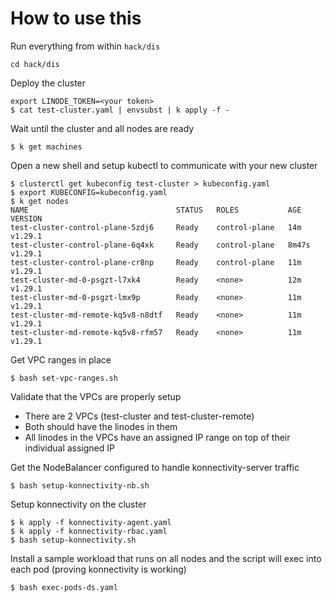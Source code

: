 
# How to use this

Run everything from within `hack/dis`
```
cd hack/dis
```

Deploy the cluster
```
export LINODE_TOKEN=<your token>
$ cat test-cluster.yaml | envsubst | k apply -f -
```

Wait until the cluster and all nodes are ready
```
$ k get machines
```

Open a new shell and setup kubectl to communicate with your new cluster
```
$ clusterctl get kubeconfig test-cluster > kubeconfig.yaml
$ export KUBECONFIG=kubeconfig.yaml
$ k get nodes
NAME                                 STATUS   ROLES           AGE     VERSION
test-cluster-control-plane-5zdj6     Ready    control-plane   14m     v1.29.1
test-cluster-control-plane-6q4xk     Ready    control-plane   8m47s   v1.29.1
test-cluster-control-plane-cr8np     Ready    control-plane   11m     v1.29.1
test-cluster-md-0-psgzt-l7xk4        Ready    <none>          12m     v1.29.1
test-cluster-md-0-psgzt-lmx9p        Ready    <none>          11m     v1.29.1
test-cluster-md-remote-kq5v8-n8dtf   Ready    <none>          11m     v1.29.1
test-cluster-md-remote-kq5v8-rfm57   Ready    <none>          11m     v1.29.1
```

Get VPC ranges in place
```
$ bash set-vpc-ranges.sh
```

Validate that the VPCs are properly setup

 - There are 2 VPCs (test-cluster and test-cluster-remote)
 - Both should have the linodes in them
 - All linodes in the VPCs have an assigned IP range on top of their individual assigned IP

Get the NodeBalancer configured to handle konnectivity-server traffic
```
$ bash setup-konnectivity-nb.sh
```

Setup konnectivity on the cluster
```
$ k apply -f konnectivity-agent.yaml
$ k apply -f konnectivity-rbac.yaml
$ bash setup-konnectivity.sh 
```

Install a sample workload that runs on all nodes and the script will exec into each pod (proving konnectivity is working)
```
$ bash exec-pods-ds.yaml
```
